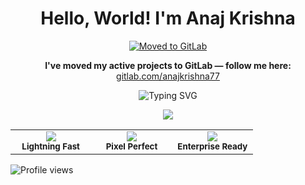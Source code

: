 # <div align="center"> Hello, World! I'm Anaj Krishna</div>

<!-- 🔥 GitLab Move Notice -->
<p align="center">
  <a href="https://gitlab.com/anajkrishna77">
    <img src="https://img.shields.io/badge/Moved%20to-GitLab-FC6D26?style=for-the-badge&logo=gitlab&logoColor=white" alt="Moved to GitLab">
  </a>
</p>
<p align="center">
  <b>I've moved my active projects to GitLab — follow me here:</b><br/>
  <a href="https://gitlab.com/anajkrishna77">gitlab.com/anajkrishna77</a>
</p>

<div align="center">
  
  ![Typing SVG](https://readme-typing-svg.herokuapp.com?font=Fira+Code&weight=600&size=22&pause=1000&color=38BDAE&center=true&vCenter=true&random=false&width=700&lines=Full+Stack+Developer;Machine+Learning+Enthusiast;Problem+Solver;Perpetual+Learner;➡%EF%B8%8F+Now+active+on+GitLab)
  
</div>

<p align="center">
  <img src="https://skillicons.dev/icons?i=python,react,js,html,css,nodejs,express,mongodb,postgres,git,github,gitlab,docker,figma" />
</p>

<table align="center">
<tr>
<td align="center" width="33%">
<img src="https://img.shields.io/badge/⚡_Performance-Optimized-brightgreen?style=for-the-badge&logo=lightning" />
<br><sub><b>Lightning Fast</b></sub>
</td>
<td align="center" width="33%">
<img src="https://img.shields.io/badge/🎨_Design-Beautiful-ff69b4?style=for-the-badge&logo=adobe" />
<br><sub><b>Pixel Perfect</b></sub>
</td>
<td align="center" width="33%">
<img src="https://img.shields.io/badge/🔧_Code-Clean-blue?style=for-the-badge&logo=code" />
<br><sub><b>Enterprise Ready</b></sub>
</td>
</tr>
</table>

<!-- Optional: keep GitHub profile views if you like -->
![Profile views](https://komarev.com/ghpvc/?username=anaj-krishna&color=red)

